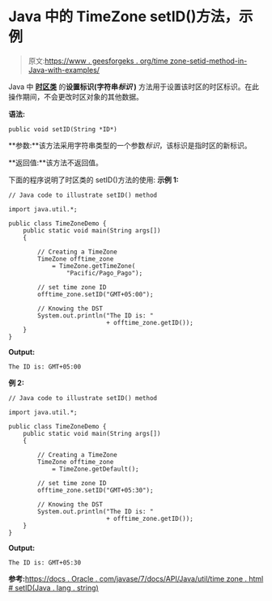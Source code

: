 # Java 中的 TimeZone setID()方法，示例

> 原文:[https://www . geesforgeks . org/time zone-setid-method-in-Java-with-examples/](https://www.geeksforgeeks.org/timezone-setid-method-in-java-with-examples/)

Java 中 **[时区类](https://www.geeksforgeeks.org/java-util-timezone-class-set-1/)** 的**设置标识(字符串*标识* )** 方法用于设置该时区的时区标识。在此操作期间，不会更改时区对象的其他数据。

**语法:**

```
public void setID(String *ID*)
```

**参数:**该方法采用字符串类型的一个参数*标识*，该标识是指时区的新标识。

**返回值:**该方法不返回值。

下面的程序说明了时区类的 setID()方法的使用:
**示例 1:**

```
// Java code to illustrate setID() method

import java.util.*;

public class TimeZoneDemo {
    public static void main(String args[])
    {

        // Creating a TimeZone
        TimeZone offtime_zone
            = TimeZone.getTimeZone(
                "Pacific/Pago_Pago");

        // set time zone ID
        offtime_zone.setID("GMT+05:00");

        // Knowing the DST
        System.out.println("The ID is: "
                           + offtime_zone.getID());
    }
}
```

**Output:**

```
The ID is: GMT+05:00

```

**例 2:**

```
// Java code to illustrate setID() method

import java.util.*;

public class TimeZoneDemo {
    public static void main(String args[])
    {

        // Creating a TimeZone
        TimeZone offtime_zone
            = TimeZone.getDefault();

        // set time zone ID
        offtime_zone.setID("GMT+05:30");

        // Knowing the DST
        System.out.println("The ID is: "
                           + offtime_zone.getID());
    }
}
```

**Output:**

```
The ID is: GMT+05:30

```

**参考:**[https://docs . Oracle . com/javase/7/docs/API/Java/util/time zone . html # setID(Java . lang . string)](https://docs.oracle.com/javase/7/docs/api/java/util/TimeZone.html#setID(java.lang.String))